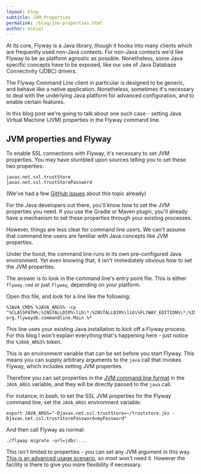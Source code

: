```yaml
---
layout: blog
subtitle: JVM Properties
permalink: /blog/jvm-properties.html
author: mikiel
---
```


At its core, Flyway is a Java library, though it hooks into many clients which are frequently used non-Java contexts. For non-Java contexts we'd like Flyway to be as platform agnostic as possible. Nonetheless, some Java specific concepts have to be exposed, like our use of Java Database Connectivity (JDBC) drivers.

The Flyway Command Line client in particular is designed to be generic, and behave like a native application. Nonetheless, sometimes it's necessary to deal with the underlying Java platform for advanced configuration, and to enable certain features.

In this blog post we're going to talk about one such case - setting Java Virtual Machine (JVM) properties in the Flyway command line.

## JVM properties and Flyway

To enable SSL connections with Flyway, it's necessary to set JVM properties. You may have stumbled upon sources telling you to set these two properties:

```
javax.net.ssl.trustStore
javax.net.ssl.trustStorePassword
```
(We've had a few [GitHub issues](https://github.com/flyway/flyway/issues/2788) about this topic already)

For the Java developers out there, you'll know how to set the JVM properties you need. If you use the Gradle or Maven plugin, you'll already have a mechanism to set these properties through your existing processes.

However, things are less clear for command line users. We can't assume that command line users are familiar with Java concepts like JVM properties.

Under the hood, the command line runs in its own pre-configured Java environment. Yet even knowing that, it isn't immediately obvious how to set the JVM properties.

The answer is to look in the command line's entry point file. This is either `flyway.cmd` or just `flyway`, depending on your platform.

Open this file, and look for a line like the following:

```
%JAVA_CMD% %JAVA_ARGS% -cp "%CLASSPATH%;%INSTALLDIR%\lib\*;%INSTALLDIR%\lib\%FLYWAY_EDITION%\*;%INSTALLDIR%\drivers\*" org.flywaydb.commandline.Main %*
```

This line uses your existing Java installation to kick off a Flyway process. For this blog I won't explain everything that's happening here - just notice the `%JAVA_ARGS%` token.

This is an environment variable that can be set before you start Flyway. This means you can supply arbitrary arguments to the `java` call that invokes Flyway, which includes setting JVM properties.

Therefore you can set properties in the [JVM command line format](https://stackoverflow.com/questions/44745261/why-do-jvm-arguments-start-with-d) in the `JAVA_ARGS` variable, and they will be directly passed to the `java` call.

For instance, in bash, to set the SSL JVM properties for the Flyway command line, set the `JAVA_ARGS` environment variable:

`export JAVA_ARGS="-Djavax.net.ssl.trustStore=~/truststore.jks -Djavax.net.ssl.trustStorePassword=myPassword"`

And then call Flyway as normal:

`./flyway migrate -url=jdbc:...`

This isn't limited to properties - you can set any JVM argument in this way. [This is an advanced usage scenario](https://docs.oracle.com/javase/7/docs/technotes/tools/windows/java.html), so most won't need it. However the facility is there to give you more flexibility if necessary.